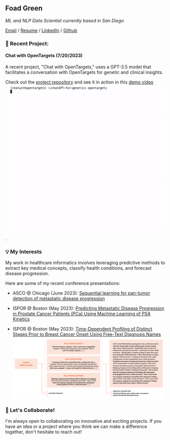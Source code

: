## Foad Green

_*ML and NLP Data Scientist currently based in San Diego*_

[Email](mailto:foadgreen@gmail.com)  /  [Resume](https://foadgr.github.io/cv/)  /  [LinkedIn](https://www.linkedin.com/in/foadgreen) /  [Github](https://www.github.com/foadgr)


### 🚀 Recent Project: 
#### Chat with OpenTargets (7/20/2023)

A recent project, "Chat with OpenTargets," uses a GPT-3.5 model that facilitates a conversation with OpenTargets for genetic and clinical insights. 

Check out the [project repository](https://github.com/foadgr/chatGPT-for-genetics) and see it in action in this [demo video](https://www.youtube.com/watch?v=kAf7GuBpOAU) ![demo video](/resources/chatwithopentargets.gif).

### 💡 My Interests

My work in healthcare informatics involves leveraging predictive methods to extract key medical concepts, classify health conditions, and forecast disease progression.

Here are some of my recent conference presentations:

- ASCO @ Chicago (June 2023): [Sequential learning for pan-tumor detection of metastatic disease progression](https://ascopubs.org/doi/abs/10.1200/JCO.2023.41.16_suppl.e13591?af=R)

- ISPOR @ Boston (May 2023): [Predicting Metastatic Disease Progression in Prostate Cancer Patients (PCa) Using Machine Learning of PSA Kinetics](https://www.ispor.org/heor-resources/presentations-database/presentation/intl2023-3666/126852)

- ISPOR @ Boston (May 2023): [Time-Dependent Profiling of Distinct Stages Prior to Breast Cancer Onset Using Free-Text Diagnosis Names](https://www.valueinhealthjournal.com/article/S1098-3015(23)02144-7/fulltext?_returnURL=https%3A%2F%2Flinkinghub.elsevier.com%2Fretrieve%2Fpii%2FS1098301523021447%3Fshowall%3Dtrue)
    ![Free-text transformation with Sentence Transformers (S-BERT)](/resources/SBERT_Diagram.png)


### 🤝 Let's Collaborate!

I'm always open to collaborating on innovative and exciting projects. If you have an idea or a project where you think we can make a difference together, don't hesitate to reach out!